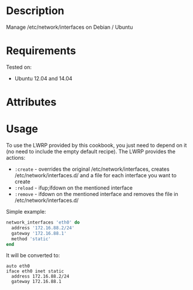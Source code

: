 Description
===========

Manage /etc/network/interfaces on Debian / Ubuntu

Requirements
============

Tested on:
* Ubuntu 12.04 and 14.04

Attributes
==========

Usage
=====
To use the LWRP provided by this cookbook, you just need to depend on it (no need to include the empty default recipe). The LWRP provides the actions:

* `:create` - overrides the original /etc/network/interfaces, creates /etc/network/interfaces.d/ and a file for each interface you want to create
* `:reload` - ifup;ifdown on the mentioned interface
* `:remove` - ifdown on the mentioned interface and removes the file in /etc/network/interfaces.d/

Simple example:

``` ruby
network_interfaces 'eth0' do
  address '172.16.88.2/24'
  gateway '172.16.88.1'
  method 'static'
end
```

It will be converted to:

```
auto eth0
iface eth0 inet static
  address 172.16.88.2/24
  gateway 172.16.88.1
```
